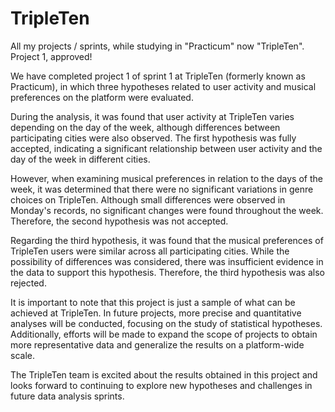 # TripleTen
All my projects / sprints, while studying in "Practicum" now "TripleTen".
Project 1, approved!

We have completed project 1 of sprint 1 at TripleTen (formerly known as Practicum), 
in which three hypotheses related to user activity and musical preferences on the platform were evaluated.

During the analysis, it was found that user activity at TripleTen varies depending on the day of the week, 
although differences between participating cities were also observed. The first hypothesis was fully accepted, 
indicating a significant relationship between user activity and the day of the week in different cities.

However, when examining musical preferences in relation to the days of the week, 
it was determined that there were no significant variations in genre choices on TripleTen. 
Although small differences were observed in Monday's records, no significant changes were found throughout the week. 
Therefore, the second hypothesis was not accepted.

Regarding the third hypothesis, it was found that the musical preferences of TripleTen users were similar across all participating cities. 
While the possibility of differences was considered, there was insufficient evidence in the data to support this hypothesis. 
Therefore, the third hypothesis was also rejected.

It is important to note that this project is just a sample of what can be achieved at TripleTen. 
In future projects, more precise and quantitative analyses will be conducted, focusing on the study of statistical hypotheses. 
Additionally, efforts will be made to expand the scope of projects to obtain more representative data and generalize the results on a platform-wide scale.

The TripleTen team is excited about the results obtained in this project 
and looks forward to continuing to explore new hypotheses and challenges in future data analysis sprints.
